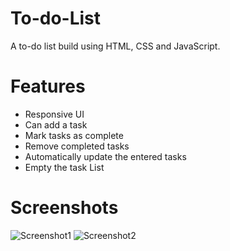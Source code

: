 # To-do-List

A to-do list build using HTML, CSS and JavaScript.

# Features
- Responsive UI
- Can add a task <br />
- Mark tasks as complete <br />
- Remove completed tasks <br />
- Automatically update the entered tasks <br />
- Empty the task List 

# Screenshots
![Screenshot1](https://github.com/kritank/to-dol-ist/blob/master/Screenshots/1.png)
![Screenshot2](https://github.com/kritank/to-dol-ist/blob/master/Screenshots/2.png)

